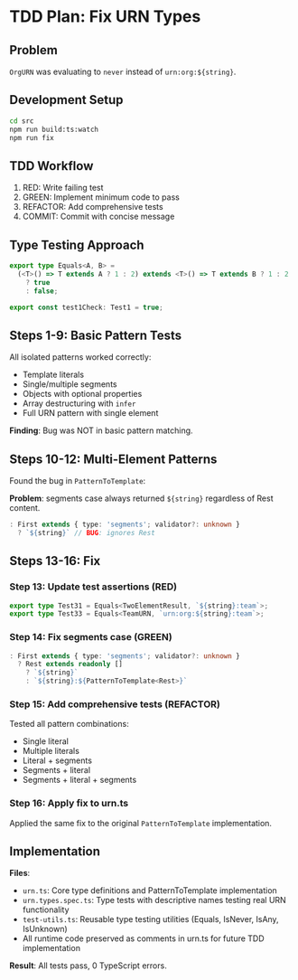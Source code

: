 # TDD Plan: Fix URN Types

## Problem

`OrgURN` was evaluating to `never` instead of `urn:org:${string}`.

## Development Setup

```bash
cd src
npm run build:ts:watch
npm run fix
```

## TDD Workflow

1. RED: Write failing test
2. GREEN: Implement minimum code to pass
3. REFACTOR: Add comprehensive tests
4. COMMIT: Commit with concise message

## Type Testing Approach

```typescript
export type Equals<A, B> =
  (<T>() => T extends A ? 1 : 2) extends <T>() => T extends B ? 1 : 2
    ? true
    : false;

export const test1Check: Test1 = true;
```

## Steps 1-9: Basic Pattern Tests

All isolated patterns worked correctly:

- Template literals
- Single/multiple segments
- Objects with optional properties
- Array destructuring with `infer`
- Full URN pattern with single element

**Finding**: Bug was NOT in basic pattern matching.

## Steps 10-12: Multi-Element Patterns

Found the bug in `PatternToTemplate`:

**Problem**: segments case always returned `${string}` regardless of Rest content.

```typescript
: First extends { type: 'segments'; validator?: unknown }
  ? `${string}` // BUG: ignores Rest
```

## Steps 13-16: Fix

### Step 13: Update test assertions (RED)

```typescript
export type Test31 = Equals<TwoElementResult, `${string}:team`>;
export type Test33 = Equals<TeamURN, `urn:org:${string}:team`>;
```

### Step 14: Fix segments case (GREEN)

```typescript
: First extends { type: 'segments'; validator?: unknown }
  ? Rest extends readonly []
    ? `${string}`
    : `${string}:${PatternToTemplate<Rest>}`
```

### Step 15: Add comprehensive tests (REFACTOR)

Tested all pattern combinations:

- Single literal
- Multiple literals
- Literal + segments
- Segments + literal
- Segments + literal + segments

### Step 16: Apply fix to urn.ts

Applied the same fix to the original `PatternToTemplate` implementation.

## Implementation

**Files**:

- `urn.ts`: Core type definitions and PatternToTemplate implementation
- `urn.types.spec.ts`: Type tests with descriptive names testing real URN functionality
- `test-utils.ts`: Reusable type testing utilities (Equals, IsNever, IsAny, IsUnknown)
- All runtime code preserved as comments in urn.ts for future TDD implementation

**Result**: All tests pass, 0 TypeScript errors.
